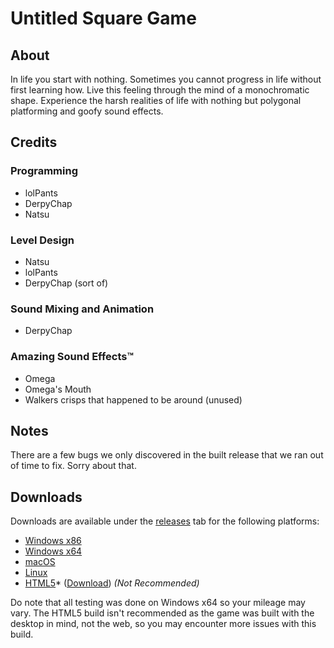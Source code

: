 # Untitled Square Game

## About
In life you start with nothing. Sometimes you cannot progress in life without first learning how. Live this feeling through the mind of a monochromatic shape. Experience the harsh realities of life with nothing but polygonal platforming and goofy sound effects.

## Credits
### Programming
 - lolPants
 - DerpyChap
 - Natsu

### Level Design
 - Natsu
 - lolPants
 - DerpyChap (sort of)

### Sound Mixing and Animation
 - DerpyChap

### Amazing Sound Effects™
 - Omega
 - Omega's Mouth
 - Walkers crisps that happened to be around (unused)

## Notes
There are a few bugs we only discovered in the built release that we ran out of time to fix. Sorry about that.

## Downloads
Downloads are available under the [releases](/releases) tab for the following platforms:

 - [Windows x86](https://github.com/lolPants/untitled-square-game/releases/download/v1.0.0/Untitled.Square.Game.win32.zip)
 - [Windows x64](https://github.com/lolPants/untitled-square-game/releases/download/v1.0.0/Untitled.Square.Game.win64.zip)
 - [macOS](https://github.com/lolPants/untitled-square-game/releases/download/v1.0.0/Untitled.Square.Game.darwin.zip)
 - [Linux](https://github.com/lolPants/untitled-square-game/releases/download/v1.0.0/Untitled.Square.Game.linux.zip)
 - [HTML5](https://derpychap.github.io/untitled-square/)* ([Download](https://github.com/lolPants/untitled-square-game/releases/download/v1.0.0/Untitled.Square.Game.webgl.zip)) *(Not Recommended)*

Do note that all testing was done on Windows x64 so your mileage may vary. The HTML5 build isn't recommended as the game was built with the desktop in mind, not the web, so you may encounter more issues with this build.
